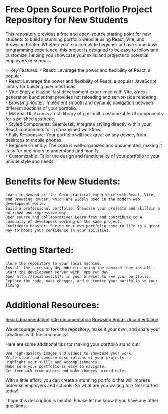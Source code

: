 # Free Open Source Portfolio Project Repository for New Students 

This repository provides a free and open-source starting point for 
new students to build a stunning portfolio website using React, Vite, 
and Browsing Router. Whether you're a complete beginner or have some 
basic programming experience, this project is designed to be easy to 
follow and customize, helping you showcase your skills and projects 
to potential employers or schools.

✨ Key Features:
    `*` React: Leverage the power and flexibility of React, a popular <br>
    `*` React: Leverage the power and flexibility of React, a popular JavaScript library for building user interfaces.<br>
    `*` Vite: Enjoy a blazing-fast development experience with Vite, a next-generation bundler that provides hot reloading and server-side rendering.<br>
    `*` Browsing Router: Implement smooth and dynamic navigation between different sections of your portfolio.<br>
    `*` Material UI: Access a rich library of pre-built, customizable UI components for a polished aesthetic.<br>
    `*` Styled Components: Seamlessly integrate styling directly within your React components for a streamlined workflow.<br>
    `*` Fully Responsive: Your portfolio will look great on any device, from desktops to mobile phones.<br>
    `*` Beginner-Friendly: The code is well-organized and documented, making it easy for beginners to understand and modify.<br>
    `*` Customizable: Tailor the design and functionality of your portfolio to your unique style and needs.<br>

# Benefits for New Students:

    Learn in-demand skills: Gain practical experience with React, Vite, and Browsing Router, which are widely used in the modern web development world.
    Build a professional portfolio: Showcase your projects and skillsin a polished and impressive way.
    Open source and collaborative: Learn from and contribute to a community of developers working on the same project.
    Confidence booster: Seeing your own portfolio come to life is a great way to boost your confidence in your abilities.

# Getting Started:

    Clone the repository to your local machine.
    Install the necessary dependencies using the command `npm install`.
    Start the development server with `npm run dev`.
    Open http://localhost:5173 in your browser to see your portfolio.
    Explore the code, make changes, and customize your portfolio to your liking.

# Additional Resources:

[React documentation](https://legacy.reactjs.org/docs/getting-started.html)
[Vite documentation](https://v3.vitejs.dev/guide/)
[Browsing Router documentation](https://reactrouter.com/)

We encourage you to fork the repository, make it your own, and share your creations with the community!

Here are some additional tips for making your portfolio stand out:

    Use high-quality images and videos to showcase your work.
    Write clear and concise descriptions of your projects.
    Highlight your skills and accomplishments.
    Make sure your portfolio is easy to navigate.
    Get feedback from others and make changes accordingly.

With a little effort, you can create a stunning portfolio that will impress potential employers and schools. So what are you waiting for? Get started today!

I hope this description is helpful! Please let me know if you have any other questions.
